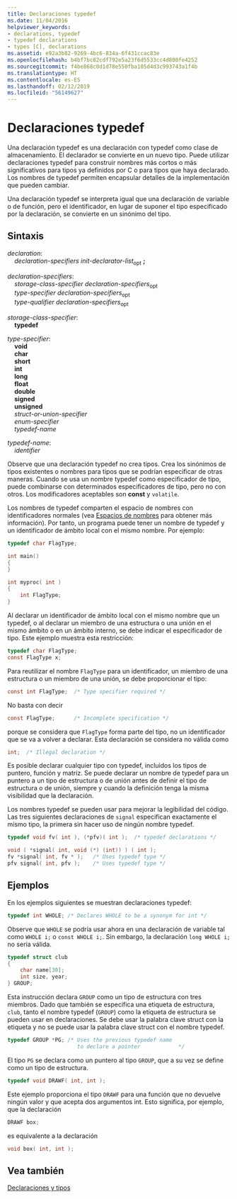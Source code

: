 ```yaml
---
title: Declaraciones typedef
ms.date: 11/04/2016
helpviewer_keywords:
- declarations, typedef
- typedef declarations
- types [C], declarations
ms.assetid: e92a3b82-9269-4bc6-834a-6f431ccac83e
ms.openlocfilehash: b4bf7bc82cdf792e5a23f6d5533cc4d800fe4252
ms.sourcegitcommit: f4be868c0d1d78e550fba105d4d3c993743a1f4b
ms.translationtype: HT
ms.contentlocale: es-ES
ms.lasthandoff: 02/12/2019
ms.locfileid: "56149627"
---
```

# <a name="typedef-declarations"></a>Declaraciones typedef

Una declaración typedef es una declaración con typedef como clase de almacenamiento. El declarador se convierte en un nuevo tipo. Puede utilizar declaraciones typedef para construir nombres más cortos o más significativos para tipos ya definidos por C o para tipos que haya declarado. Los nombres de typedef permiten encapsular detalles de la implementación que pueden cambiar.

Una declaración typedef se interpreta igual que una declaración de variable o de función, pero el identificador, en lugar de suponer el tipo especificado por la declaración, se convierte en un sinónimo del tipo.

## <a name="syntax"></a>Sintaxis

*declaration*:<br/>
&nbsp;&nbsp;&nbsp;&nbsp;*declaration-specifiers init-declarator-list*<sub>opt</sub> **;**

*declaration-specifiers*:<br/>
&nbsp;&nbsp;&nbsp;&nbsp;*storage-class-specifier declaration-specifiers*<sub>opt</sub> <br/>
&nbsp;&nbsp;&nbsp;&nbsp;*type-specifier declaration-specifiers*<sub>opt</sub> <br/>
&nbsp;&nbsp;&nbsp;&nbsp;*type-qualifier declaration-specifiers*<sub>opt</sub>

*storage-class-specifier*:<br/>
&nbsp;&nbsp;&nbsp;&nbsp;**typedef**

*type-specifier*:<br/>
&nbsp;&nbsp;&nbsp;&nbsp;**void**<br/>
&nbsp;&nbsp;&nbsp;&nbsp;**char**<br/>
&nbsp;&nbsp;&nbsp;&nbsp;**short**<br/>
&nbsp;&nbsp;&nbsp;&nbsp;**int**<br/>
&nbsp;&nbsp;&nbsp;&nbsp;**long**<br/>
&nbsp;&nbsp;&nbsp;&nbsp;**float**<br/>
&nbsp;&nbsp;&nbsp;&nbsp;**double**<br/>
&nbsp;&nbsp;&nbsp;&nbsp;**signed**<br/>
&nbsp;&nbsp;&nbsp;&nbsp;**unsigned**<br/>
&nbsp;&nbsp;&nbsp;&nbsp;*struct-or-union-specifier*<br/>
&nbsp;&nbsp;&nbsp;&nbsp;*enum-specifier*<br/>
&nbsp;&nbsp;&nbsp;&nbsp;*typedef-name*

*typedef-name*:<br/>
&nbsp;&nbsp;&nbsp;&nbsp;*identifier*

Observe que una declaración typedef no crea tipos. Crea los sinónimos de tipos existentes o nombres para tipos que se podrían especificar de otras maneras. Cuando se usa un nombre typedef como especificador de tipo, puede combinarse con determinados especificadores de tipo, pero no con otros. Los modificadores aceptables son **const** y `volatile`.

Los nombres de typedef comparten el espacio de nombres con identificadores normales (vea [Espacios de nombres](../c-language/name-spaces.md) para obtener más información). Por tanto, un programa puede tener un nombre de typedef y un identificador de ámbito local con el mismo nombre. Por ejemplo:

```C
typedef char FlagType;

int main()
{
}

int myproc( int )
{
    int FlagType;
}
```

Al declarar un identificador de ámbito local con el mismo nombre que un typedef, o al declarar un miembro de una estructura o una unión en el mismo ámbito o en un ámbito interno, se debe indicar el especificador de tipo. Este ejemplo muestra esta restricción:

```C
typedef char FlagType;
const FlagType x;
```

Para reutilizar el nombre `FlagType` para un identificador, un miembro de una estructura o un miembro de una unión, se debe proporcionar el tipo:

```C
const int FlagType;  /* Type specifier required */
```

No basta con decir

```C
const FlagType;      /* Incomplete specification */
```

porque se considera que `FlagType` forma parte del tipo, no un identificador que se va a volver a declarar. Esta declaración se considera no válida como

```C
int;  /* Illegal declaration */
```

Es posible declarar cualquier tipo con typedef, incluidos los tipos de puntero, función y matriz. Se puede declarar un nombre de typedef para un puntero a un tipo de estructura o de unión antes de definir el tipo de estructura o de unión, siempre y cuando la definición tenga la misma visibilidad que la declaración.

Los nombres typedef se pueden usar para mejorar la legibilidad del código. Las tres siguientes declaraciones de `signal` especifican exactamente el mismo tipo, la primera sin hacer uso de ningún nombre typedef.

```C
typedef void fv( int ), (*pfv)( int );  /* typedef declarations */

void ( *signal( int, void (*) (int)) ) ( int );
fv *signal( int, fv * );   /* Uses typedef type */
pfv signal( int, pfv );    /* Uses typedef type */
```

## <a name="examples"></a>Ejemplos

En los ejemplos siguientes se muestran declaraciones typedef:

```C
typedef int WHOLE; /* Declares WHOLE to be a synonym for int */
```

Observe que `WHOLE` se podría usar ahora en una declaración de variable tal como `WHOLE i;` o `const WHOLE i;`. Sin embargo, la declaración `long WHOLE i;` no sería válida.

```C
typedef struct club
{
    char name[30];
    int size, year;
} GROUP;
```

Esta instrucción declara `GROUP` como un tipo de estructura con tres miembros. Dado que también se especifica una etiqueta de estructura, `club`, tanto el nombre typedef (`GROUP`) como la etiqueta de estructura se pueden usar en declaraciones. Se debe usar la palabra clave struct con la etiqueta y no se puede usar la palabra clave struct con el nombre typedef.

```C
typedef GROUP *PG; /* Uses the previous typedef name
                      to declare a pointer            */
```

El tipo `PG` se declara como un puntero al tipo `GROUP`, que a su vez se define como un tipo de estructura.

```C
typedef void DRAWF( int, int );
```

Este ejemplo proporciona el tipo `DRAWF` para una función que no devuelve ningún valor y que acepta dos argumentos int. Esto significa, por ejemplo, que la declaración

```C
DRAWF box;
```

es equivalente a la declaración

```C
void box( int, int );
```

## <a name="see-also"></a>Vea también

[Declaraciones y tipos](../c-language/declarations-and-types.md)
